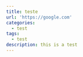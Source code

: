 ```yaml
---
title: teste
url: 'https://google.com'
categories:
  - test
tags:
  - test
description: this is a test
---
```


